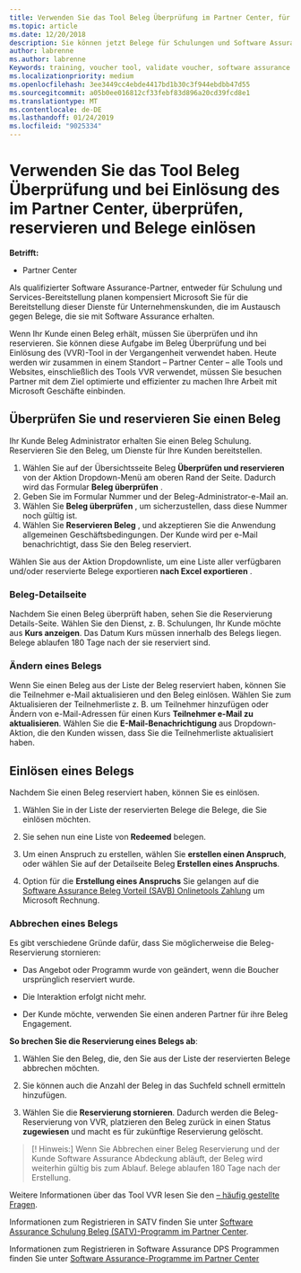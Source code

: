 ```yaml
---
title: Verwenden Sie das Tool Beleg Überprüfung im Partner Center, für die Schulung und andere Belege | Partner Center
ms.topic: article
ms.date: 12/20/2018
description: Sie können jetzt Belege für Schulungen und Software Assurance-Programme im Partner Center anfordern.
author: labrenne
ms.author: labrenne
Keywords: training, voucher tool, validate voucher, software assurance claims, DPS, SATV
ms.localizationpriority: medium
ms.openlocfilehash: 3ee3449cc4ebde4417bd1b30c3f944ebdbb47d55
ms.sourcegitcommit: a05b0ee016812cf33febf83d896a20cd39fcd8e1
ms.translationtype: MT
ms.contentlocale: de-DE
ms.lasthandoff: 01/24/2019
ms.locfileid: "9025334"
---
```

# <a name="use-the-voucher-validation-and-redemption-tool-in-partner-center-to-validate-reserve-and-redeem-vouchers"></a>Verwenden Sie das Tool Beleg Überprüfung und bei Einlösung des im Partner Center, überprüfen, reservieren und Belege einlösen 

**Betrifft:**

- Partner Center

Als qualifizierter Software Assurance-Partner, entweder für Schulung und Services-Bereitstellung planen kompensiert Microsoft Sie für die Bereitstellung dieser Dienste für Unternehmenskunden, die im Austausch gegen Belege, die sie mit Software Assurance erhalten.

Wenn Ihr Kunde einen Beleg erhält, müssen Sie überprüfen und ihn reservieren. Sie können diese Aufgabe im Beleg Überprüfung und bei Einlösung des (VVR)-Tool in der Vergangenheit verwendet haben. Heute werden wir zusammen in einem Standort – Partner Center – alle Tools und Websites, einschließlich des Tools VVR verwendet, müssen Sie besuchen Partner mit dem Ziel optimierte und effizienter zu machen Ihre Arbeit mit Microsoft Geschäfte einbinden.

## <a name="validate-and-reserve-a-voucher"></a>Überprüfen Sie und reservieren Sie einen Beleg

Ihr Kunde Beleg Administrator erhalten Sie einen Beleg Schulung. Reservieren Sie den Beleg, um Dienste für Ihre Kunden bereitstellen.

1. Wählen Sie auf der Übersichtsseite Beleg **Überprüfen und reservieren** von der Aktion Dropdown-Menü am oberen Rand der Seite. Dadurch wird das Formular **Beleg überprüfen** .
2. Geben Sie im Formular Nummer und der Beleg-Administrator-e-Mail an.
3. Wählen Sie **Beleg überprüfen** , um sicherzustellen, dass diese Nummer noch gültig ist.
4. Wählen Sie **Reservieren Beleg** , und akzeptieren Sie die Anwendung allgemeinen Geschäftsbedingungen. Der Kunde wird per e-Mail benachrichtigt, dass Sie den Beleg reserviert.

Wählen Sie aus der Aktion Dropdownliste, um eine Liste aller verfügbaren und/oder reservierte Belege exportieren **nach Excel exportieren** .

### <a name="voucher-details-page"></a>Beleg-Detailseite

Nachdem Sie einen Beleg überprüft haben, sehen Sie die Reservierung Details-Seite. Wählen Sie den Dienst, z. B. Schulungen, Ihr Kunde möchte aus **Kurs anzeigen**.
Das Datum Kurs müssen innerhalb des Belegs liegen. Belege ablaufen 180 Tage nach der sie reserviert sind.

### <a name="modify-a-voucher"></a>Ändern eines Belegs

Wenn Sie einen Beleg aus der Liste der Beleg reserviert haben, können Sie die Teilnehmer e-Mail aktualisieren und den Beleg einlösen. Wählen Sie zum Aktualisieren der Teilnehmerliste z. B. um Teilnehmer hinzufügen oder Ändern von e-Mail-Adressen für einen Kurs **Teilnehmer e-Mail zu aktualisieren**. Wählen Sie die **E-Mail-Benachrichtigung** aus Dropdown-Aktion, die den Kunden wissen, dass Sie die Teilnehmerliste aktualisiert haben.

## <a name="redeem-a-voucher"></a>Einlösen eines Belegs

Nachdem Sie einen Beleg reserviert haben, können Sie es einlösen. 

1. Wählen Sie in der Liste der reservierten Belege die Belege, die Sie einlösen möchten. 
2. Sie sehen nun eine Liste von **Redeemed** belegen.

4. Um einen Anspruch zu erstellen, wählen Sie **erstellen einen Anspruch**, oder wählen Sie auf der Detailseite Beleg **Erstellen eines Anspruchs**.

5. Option für die **Erstellung eines Anspruchs** Sie gelangen auf die [Software Assurance Beleg Vorteil (SAVB) Onlinetools Zahlung](https://planningservices.partners.extranet.microsoft.com/en/Pages/getpaid.aspx) um Microsoft Rechnung.


### <a name="cancel-a-voucher"></a>Abbrechen eines Belegs

Es gibt verschiedene Gründe dafür, dass Sie möglicherweise die Beleg-Reservierung stornieren:

- Das Angebot oder Programm wurde von geändert, wenn die Boucher ursprünglich reserviert wurde.

- Die Interaktion erfolgt nicht mehr.

- Der Kunde möchte, verwenden Sie einen anderen Partner für ihre Beleg Engagement.

**So brechen Sie die Reservierung eines Belegs ab**:

1. Wählen Sie den Beleg, die, den Sie aus der Liste der reservierten Belege abbrechen möchten.

2. Sie können auch die Anzahl der Beleg in das Suchfeld schnell ermitteln hinzufügen. 

3. Wählen Sie die **Reservierung stornieren**. Dadurch werden die Beleg-Reservierung von VVR, platzieren den Beleg zurück in einen Status **zugewiesen** und macht es für zukünftige Reservierung gelöscht.

>[! Hinweis:] Wenn Sie Abbrechen einer Beleg Reservierung und der Kunde Software Assurance Abdeckung abläuft, der Beleg wird weiterhin gültig bis zum Ablauf. Belege ablaufen 180 Tage nach der Erstellung.

Weitere Informationen über das Tool VVR lesen Sie den [– häufig gestellte Fragen](vvr-faq.md).

Informationen zum Registrieren in SATV finden Sie unter [Software Assurance Schulung Beleg (SATV)-Programm im Partner Center](software-assurance-satv.md).

Informationen zum Registrieren in Software Assurance DPS Programmen finden Sie unter [Software Assurance-Programme im Partner Center](software-assurance-dps.md)

